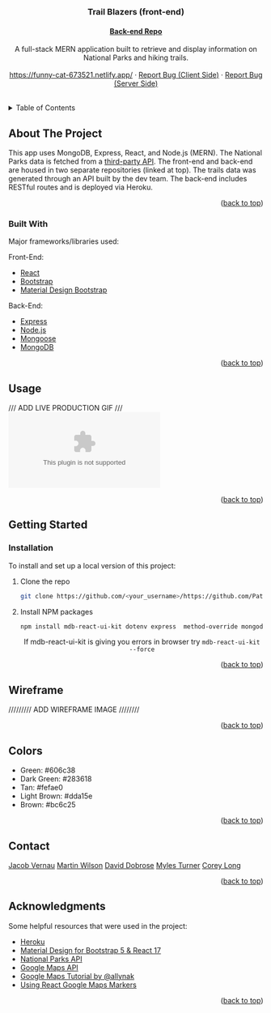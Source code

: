 <div id=top></div>

<!-- HEADER -->
<br />
    <h3 align="center">Trail Blazers (front-end)</h3>
    <h4 align="center"><a href="https://github.com/TelleDelly/NPI-backend/">Back-end Repo</a></h4>

  <p align="center">
    A full-stack MERN application built to retrieve and display information on National Parks and hiking trails.
    <br />
    <br />
    <a href="/">https://funny-cat-673521.netlify.app/</a>
    ·
    <a href="https://github.com/PatriotxZero/trailblazer-frontend/issues">Report Bug (Client Side)</a>
     ·
    <a href="https://github.com/TelleDelly/NPI-backend/issues">Report Bug (Server Side)</a>
  </p>
    <br />
</div>

<!-- TABLE OF CONTENTS -->
<details>
  <summary>Table of Contents</summary>
  <ol>
    <li>
      <a href="#about-the-project">About The Project</a>
      <ul>
        <li><a href="#built-with">Built With</a></li>
      </ul>
    </li>
    <li><a href="#usage">Usage</a></li>
    <li>
      <a href="#getting-started">Getting Started</a>
      <ul>
        <li><a href="#installation">Installation</a></li>
      </ul>
    </li>
    <li><a href="#wireframe">Wireframe</a></li>
    <li><a href="#colors">Color Palette</a></li>
    <li><a href="#contact">Contact</a></li>
    <li><a href="#acknowledgments">Acknowledgments</a></li>
  </ol>
</details>

<!-- ABOUT THE PROJECT -->

## About The Project

This app uses MongoDB, Express, React, and Node.js (MERN). The National Parks data is fetched from a [third-party API](https://www.nps.gov/subjects/developer/api-documentation.htm). The front-end and back-end are housed in two separate repositories (linked at top). The trails data was generated through an API built by the dev team. The back-end includes RESTful routes and is deployed via Heroku.

<p align="right">(<a href="#top">back to top</a>)</p>

### Built With

Major frameworks/libraries used:

Front-End:

- [React](https://reactjs.org/docs/getting-started.html)
- [Bootstrap](https://getbootstrap.com)
- [Material Design Bootstrap](https://mdbootstrap.com/docs/b5/react/)

Back-End:

- [Express](https://expressjs.com/)
- [Node.js](https://nodejs.org/)
- [Mongoose](https://mongoosejs.com/)
- [MongoDB](https://www.mongodb.com/)

<p align="right">(<a href="#top">back to top</a>)</p>

<!-- USAGE -->

## Usage

/// ADD LIVE PRODUCTION GIF ///
![Production](www.google.com)

<p align="right">(<a href="#top">back to top</a>)</p>

<!-- GETTING STARTED -->

## Getting Started

### Installation

To install and set up a local version of this project:

1. Clone the repo
   ```sh
   git clone https://github.com/<your_username>/https://github.com/PatriotxZero/trailblazer-frontend.git
   ```
2. Install NPM packages
   ```sh
   npm install mdb-react-ui-kit dotenv express  method-override mongodb mongoose node nodemon react-router-dom @react-google-maps/api
   ```
   <p align="center">If mdb-react-ui-kit is giving you errors in browser try <code>mdb-react-ui-kit --force</code></p>

<p align="right">(<a href="#top">back to top</a>)</p>

<!-- WIREFRAME -->

## Wireframe

<p>///////// ADD WIREFRAME IMAGE ////////</p>

<p align="right">(<a href="#top">back to top</a>)</p>

## Colors

<ul>
    <li>Green: #606c38</li>
    <li>Dark Green: #283618</li>
    <li>Tan: #fefae0</li>
    <li>Light Brown: #dda15e</li>
    <li>Brown: #bc6c25</li>
</ul>

<p align="right">(<a href="#top">back to top</a>)</p>

<!-- CONTACT -->

## Contact

[Jacob Vernau](https://www.linkedin.com/in/jacobvernau/)
[Martin Wilson](https://www.linkedin.com/in/martin-wilson-tel/)
[David Dobrose](https://www.linkedin.com/in/david-dobrose/)
[Myles Turner](https://www.linkedin.com/in/myles-turner-b7629297/)
[Corey Long](https://www.linkedin.com/in/coreylong90/)

<p align="right">(<a href="#top">back to top</a>)</p>

<!-- ACKNOWLEDGMENTS -->

## Acknowledgments

Some helpful resources that were used in the project:

- [Heroku](https://www.heroku.com/)
- [Material Design for Bootstrap 5 & React 17](https://mdbootstrap.com/docs/b5/react/)
- [National Parks API](https://www.nps.gov/subjects/developer/api-documentation.htm)
- [Google Maps API](https://developers.google.com/maps/documentation)
- [Google Maps Tutorial by @allynak](https://medium.com/@allynak/how-to-use-google-map-api-in-react-app-edb59f64ac9d)
- [Using React Google Maps Markers](https://www.tabnine.com/code/javascript/classes/react-google-maps/Marker)

<p align="right">(<a href="#top">back to top</a>)</p>
